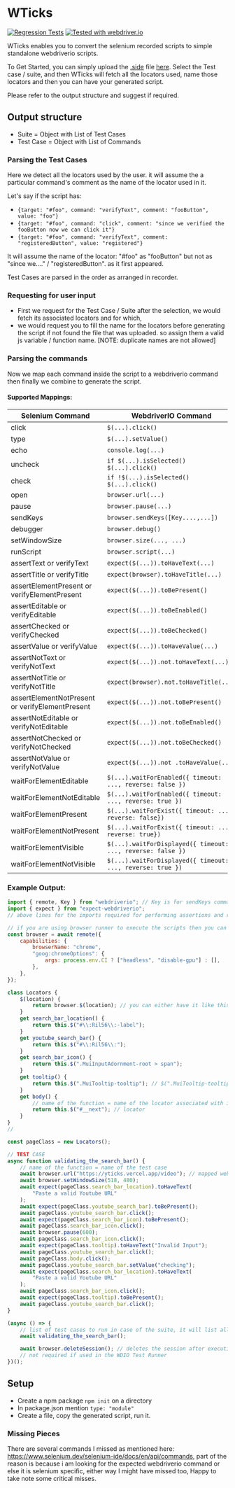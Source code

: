 # WTicks

[![Regression Tests](https://github.com/RahulARanger/WTicks/actions/workflows/test-execution.yaml/badge.svg)](https://github.com/RahulARanger/WTicks/actions/workflows/test-execution.yaml)
[![Tested with webdriver.io](https://img.shields.io/badge/tested%20with-webdriver.io-%23ea5906)](https://webdriver.io/)

WTicks enables you to convert the selenium recorded scripts to simple standalone webdriverio scripts.

To Get Started, you can simply upload the [.side](https://www.selenium.dev/selenium-ide/docs/en/introduction/getting-started) file [here](https://wticks.vercel.app/converter).
Select the Test case / suite, and then WTicks will fetch all the locators used, name those locators and then you can have your generated script.

Please refer to the output structure and suggest if required.

## Output structure

-   Suite = Object with List of Test Cases
-   Test Case = Object with List of Commands

### Parsing the Test Cases

Here we detect all the locators used by the user. it will assume the a particular command's comment as the name of the locator used in it.

Let's say if the script has:

-   `{target: "#foo", command: "verifyText", comment: "fooButton", value: "foo"}`
-   `{target: "#foo", command: "click", comment: "since we verified the fooButton now we can click it"}`
-   `{target: "#foo", command: "verifyText", comment: "registeredButton", value: "registered"}`

It will assume the name of the locator: "#foo" as "fooButton" but not as "since we...." / "registeredButton". as it first appeared.

Test Cases are parsed in the order as arranged in recorder.

### Requesting for user input

-   First we request for the Test Case / Suite after the selection, we would fetch its associated locators and for which,
-   we would request you to fill the name for the locators before generating the script if not found the file that was uploaded. so assign them a valid js variable / function name. [NOTE: duplicate names are not allowed]

### Parsing the commands

Now we map each command inside the script to a webdriverio command then finally we combine to generate the script.

#### Supported Mappings:

| Selenium Command                                | WebdriverIO Command                                         |
| ----------------------------------------------- | ----------------------------------------------------------- |
| click                                           | `$(...).click()`                                            |
| type                                            | `$(...).setValue()`                                         |
| echo                                            | `console.log(...)`                                          |
| uncheck                                         | `if $(...).isSelected() $(...).click()`                     |
| check                                           | `if !$(...).isSelected() $(...).click()`                    |
| open                                            | `browser.url(...)`                                          |
| pause                                           | `browser.pause(...)`                                        |
| sendKeys                                        | `browser.sendKeys([Key....,...])`                           |
| debugger                                        | `browser.debug()`                                           |
| setWindowSize                                   | `browser.size(..., ...)`                                    |
| runScript                                       | `browser.script(...)`                                       |
| assertText or verifyText                        | `expect($(...)).toHaveText(...)`                            |
| assertTitle or verifyTitle                      | `expect(browser).toHaveTitle(...)`                          |
| assertElementPresent or verifyElementPresent    | `expect($(...)).toBePresent()`                              |
| assertEditable or verifyEditable                | `expect($(...)).toBeEnabled()`                              |
| assertChecked or verifyChecked                  | `expect($(...)).toBeChecked()`                              |
| assertValue or verifyValue                      | `expect($(...)).toHaveValue(...)`                           |
| assertNotText or verifyNotText                  | `expect($(...)).not.toHaveText(...)`                        |
| assertNotTitle or verifyNotTitle                | `expect(browser).not.toHaveTitle(...)`                      |
| assertElementNotPresent or verifyElementPresent | `expect($(...)).not.toBePresent()`                          |
| assertNotEditable or verifyNotEditable          | `expect($(...)).not.toBeEnabled()`                          |
| assertNotChecked or verifyNotChecked            | `expect($(...)).not.toBeChecked()`                          |
| assertNotValue or verifyNotValue                | `expect($(...)).not .toHaveValue(...)`                      |
| waitForElementEditable                          | `$(...).waitForEnabled({ timeout: ..., reverse: false })`   |
| waitForElementNotEditable                       | `$(...).waitForEnabled({ timeout: ..., reverse: true })`    |
| waitForElementPresent                           | `$(...).waitForExist({ timeout: ..., reverse: false})`      |
| waitForElementNotPresent                        | `$(...).waitForExist({ timeout: ..., reverse: true})`       |
| waitForElementVisible                           | `$(...).waitForDisplayed({ timeout: ..., reverse: false })` |
| waitForElementNotVisible                        | `$(...).waitForDisplayed({ timeout: ..., reverse: true })`  |

### Example Output:

```js
import { remote, Key } from "webdriverio"; // Key is for sendKeys command
import { expect } from "expect-webdriverio";
// above lines for the imports required for performing assertions and running a standalone runner

// if you are using browser runner to execute the scripts then you can ignore the below configuration for the browser
const browser = await remote({
	capabilities: {
		browserName: "chrome",
		"goog:chromeOptions": {
			args: process.env.CI ? ["headless", "disable-gpu"] : [],
		},
	},
});

class Locators {
	$(location) {
		return browser.$(location); // you can either have it like this or simply $(location)
	}
	get search_bar_location() {
		return this.$("#\\:Ril56\\:-label");
	}
	get youtube_search_bar() {
		return this.$("#\\:Ril56\\:");
	}
	get search_bar_icon() {
		return this.$(".MuiInputAdornment-root > span");
	}
	get tooltip() {
		return this.$(".MuiTooltip-tooltip"); // $(".MuiTooltip-tooltip"); would do if you are running in WDIO Test runner: https://webdriver.io/docs/setuptypes/#the-wdio-testrunner
	}
	get body() {
		// name of the function = name of the locator associated with it
		return this.$("#__next"); // locator
	}
}
//

const pageClass = new Locators();

// TEST CASE
async function validating_the_search_bar() {
	// name of the function = name of the test case
	await browser.url("https://yticks.vercel.app/video"); // mapped webdriverio commands
	await browser.setWindowSize(518, 480);
	await expect(pageClass.search_bar_location).toHaveText(
		"Paste a valid Youtube URL"
	);
	await expect(pageClass.youtube_search_bar).toBePresent();
	await pageClass.youtube_search_bar.click();
	await expect(pageClass.search_bar_icon).toBePresent();
	await pageClass.search_bar_icon.click();
	await browser.pause(600);
	await pageClass.search_bar_icon.click();
	await expect(pageClass.tooltip).toHaveText("Invalid Input");
	await pageClass.youtube_search_bar.click();
	await pageClass.body.click();
	await pageClass.youtube_search_bar.setValue("checking");
	await expect(pageClass.search_bar_location).toHaveText(
		"Paste a valid Youtube URL"
	);
	await pageClass.search_bar_icon.click();
	await expect(pageClass.tooltip).toBePresent();
	await pageClass.youtube_search_bar.click();
}

(async () => {
	// list of test cases to run in case of the suite, it will list all the names of the test cases to run here
	await validating_the_search_bar();

	await browser.deleteSession(); // deletes the session after executing the cases
	// not required if used in the WDIO Test Runner
})();
```

## Setup

-   Create a npm package `npm init` on a directory
-   In package.json mention `type: "module"`
-   Create a file, copy the generated script, run it.

### Missing Pieces

There are several commands I missed as mentioned here: https://www.selenium.dev/selenium-ide/docs/en/api/commands, part of the reason is because i am looking for the expected webdriverio command or else it is selenium specific, either way I might have missed too, Happy to take note some critical misses.
